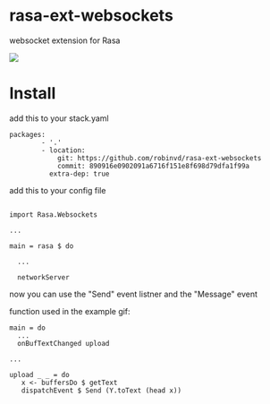 # rasa-ext-websockets
websocket extension for Rasa

![](http://i.imgur.com/fGVui3A.gif)

# Install
add this to your stack.yaml

```
packages:
        - '.'
        - location:
            git: https://github.com/robinvd/rasa-ext-websockets
            commit: 890916e0902091a6716f151e8f698d79dfa1f99a
          extra-dep: true
```

add this to your config file

```

import Rasa.Websockets

...

main = rasa $ do

  ...
  
  networkServer
```

now you can use the "Send" event listner and the "Message" event

function used in the example gif:

```
main = do
  ...
  onBufTextChanged upload

...

upload _ _ = do
   x <- buffersDo $ getText
   dispatchEvent $ Send (Y.toText (head x))

```
